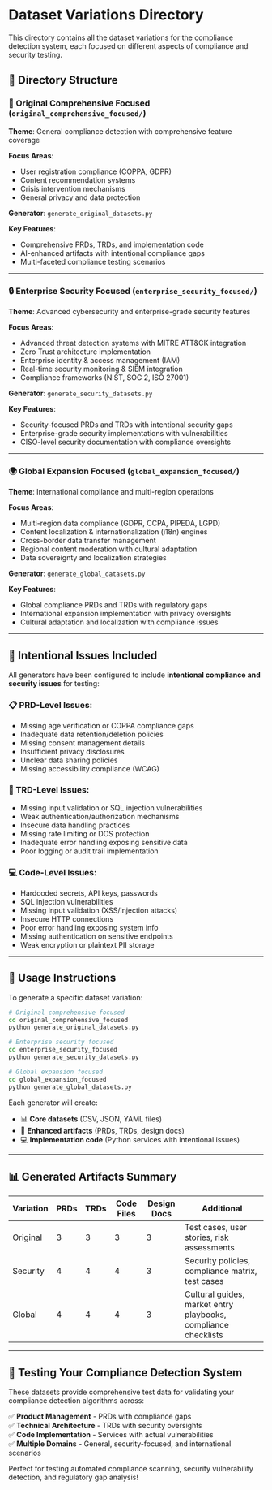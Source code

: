 # Dataset Variations Directory

This directory contains all the dataset variations for the compliance detection system, each focused on different aspects of compliance and security testing.

## 📁 Directory Structure

### 🔧 Original Comprehensive Focused (`original_comprehensive_focused/`)
**Theme**: General compliance detection with comprehensive feature coverage

**Focus Areas**:
- User registration compliance (COPPA, GDPR)
- Content recommendation systems
- Crisis intervention mechanisms
- General privacy and data protection

**Generator**: `generate_original_datasets.py`

**Key Features**:
- Comprehensive PRDs, TRDs, and implementation code
- AI-enhanced artifacts with intentional compliance gaps
- Multi-faceted compliance testing scenarios

---

### 🔒 Enterprise Security Focused (`enterprise_security_focused/`)
**Theme**: Advanced cybersecurity and enterprise-grade security features

**Focus Areas**:
- Advanced threat detection systems with MITRE ATT&CK integration
- Zero Trust architecture implementation  
- Enterprise identity & access management (IAM)
- Real-time security monitoring & SIEM integration
- Compliance frameworks (NIST, SOC 2, ISO 27001)

**Generator**: `generate_security_datasets.py`

**Key Features**:
- Security-focused PRDs and TRDs with intentional security gaps
- Enterprise-grade security implementations with vulnerabilities
- CISO-level security documentation with compliance oversights

---

### 🌍 Global Expansion Focused (`global_expansion_focused/`)
**Theme**: International compliance and multi-region operations

**Focus Areas**:
- Multi-region data compliance (GDPR, CCPA, PIPEDA, LGPD)
- Content localization & internationalization (i18n) engines
- Cross-border data transfer management
- Regional content moderation with cultural adaptation
- Data sovereignty and localization strategies

**Generator**: `generate_global_datasets.py`

**Key Features**:
- Global compliance PRDs and TRDs with regulatory gaps
- International expansion implementation with privacy oversights
- Cultural adaptation and localization with compliance issues

---

## 🎯 Intentional Issues Included

All generators have been configured to include **intentional compliance and security issues** for testing:

### 📋 PRD-Level Issues:
- Missing age verification or COPPA compliance gaps
- Inadequate data retention/deletion policies
- Missing consent management details
- Insufficient privacy disclosures
- Unclear data sharing policies
- Missing accessibility compliance (WCAG)

### 🔧 TRD-Level Issues:
- Missing input validation or SQL injection vulnerabilities
- Weak authentication/authorization mechanisms
- Insecure data handling practices
- Missing rate limiting or DOS protection
- Inadequate error handling exposing sensitive data
- Poor logging or audit trail implementation

### 💻 Code-Level Issues:
- Hardcoded secrets, API keys, passwords
- SQL injection vulnerabilities
- Missing input validation (XSS/injection attacks)
- Insecure HTTP connections
- Poor error handling exposing system info
- Missing authentication on sensitive endpoints
- Weak encryption or plaintext PII storage

---

## 🚀 Usage Instructions

To generate a specific dataset variation:

```bash
# Original comprehensive focused
cd original_comprehensive_focused
python generate_original_datasets.py

# Enterprise security focused  
cd enterprise_security_focused
python generate_security_datasets.py

# Global expansion focused
cd global_expansion_focused
python generate_global_datasets.py
```

Each generator will create:
- 📊 **Core datasets** (CSV, JSON, YAML files)
- 📄 **Enhanced artifacts** (PRDs, TRDs, design docs)
- 💻 **Implementation code** (Python services with intentional issues)

---

## 📊 Generated Artifacts Summary

| Variation | PRDs | TRDs | Code Files | Design Docs | Additional |
|-----------|------|------|------------|-------------|------------|
| Original | 3 | 3 | 3 | 3 | Test cases, user stories, risk assessments |
| Security | 4 | 4 | 4 | 3 | Security policies, compliance matrix, test cases |
| Global | 4 | 4 | 4 | 3 | Cultural guides, market entry playbooks, compliance checklists |

---

## 🎯 Testing Your Compliance Detection System

These datasets provide comprehensive test data for validating your compliance detection algorithms across:

✅ **Product Management** - PRDs with compliance gaps  
✅ **Technical Architecture** - TRDs with security oversights  
✅ **Code Implementation** - Services with actual vulnerabilities  
✅ **Multiple Domains** - General, security-focused, and international scenarios  

Perfect for testing automated compliance scanning, security vulnerability detection, and regulatory gap analysis!
